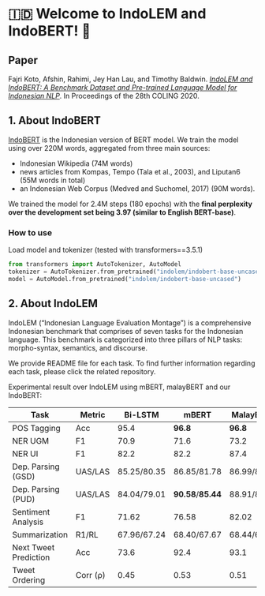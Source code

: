 # :indonesia: Welcome to IndoLEM and IndoBERT! 👋 

## Paper
Fajri Koto, Afshin, Rahimi, Jey Han Lau, and Timothy Baldwin. [_IndoLEM and IndoBERT: A Benchmark Dataset and Pre-trained Language Model for Indonesian NLP_](https://www.aclweb.org/anthology/2020.coling-main.66.pdf). 
In Proceedings of the 28th COLING 2020.

## 1. About IndoBERT

[IndoBERT](https://huggingface.co/indolem/indobert-base-uncased) is the Indonesian version of BERT model. We train the model using over 220M words, aggregated from three main sources: 
* Indonesian Wikipedia (74M words)
* news articles from Kompas, Tempo (Tala et al., 2003), and Liputan6 (55M words in total)
* an Indonesian Web Corpus (Medved and Suchomel, 2017) (90M words).

We trained the model for 2.4M steps (180 epochs) with the <b>final perplexity over the development set being 3.97 (similar to English BERT-base)</b>.

### How to use

Load model and tokenizer (tested with transformers==3.5.1)
```python
from transformers import AutoTokenizer, AutoModel
tokenizer = AutoTokenizer.from_pretrained("indolem/indobert-base-uncased")
model = AutoModel.from_pretrained("indolem/indobert-base-uncased")
```

## 2. About IndoLEM

IndoLEM (“Indonesian Language Evaluation Montage”) is a comprehensive Indonesian benchmark that comprises of seven tasks for the Indonesian language.
This benchmark is categorized into three pillars of NLP tasks: morpho-syntax, semantics, and discourse. 

We provide README file for each task. To find further information regarding each task, please click the related repository.

Experimental result over IndoLEM using mBERT, malayBERT and our IndoBERT:

| Task | Metric | Bi-LSTM | mBERT | MalayBERT | IndoBERT |
| ---- | ---- | ---- | ---- | ---- | ---- |
| POS Tagging | Acc | 95.4 | <b>96.8</b> | <b>96.8</b> | <b>96.8</b> |
| NER UGM | F1| 70.9 | 71.6 | 73.2 | <b>74.9</b> |
| NER UI | F1 | 82.2 | 82.2 | 87.4 | <b>90.1</b> |
| Dep. Parsing (GSD) | UAS/LAS | 85.25/80.35 | 86.85/81.78 | 86.99/81.87 | <b>87.12<b/>/<b>82.32</b> |
| Dep. Parsing (PUD) | UAS/LAS | 84.04/79.01 | <b>90.58</b>/<b>85.44</b> | 88.91/83.56 | 89.23/83.95 |
| Sentiment Analysis | F1 | 71.62 | 76.58 | 82.02 | <b>84.13</b> |
| Summarization | R1/RL | 67.96/67.24 | 68.40/67.67 | 68.44/67.71 | <b>69.93</b>/<b>69.21</b> |
| Next Tweet Prediction | Acc | 73.6 | 92.4 | 93.1 | <b>93.7</b> |
| Tweet Ordering | Corr (ρ) | 0.45 | 0.53 | 0.51 | <b>0.59</b> |
